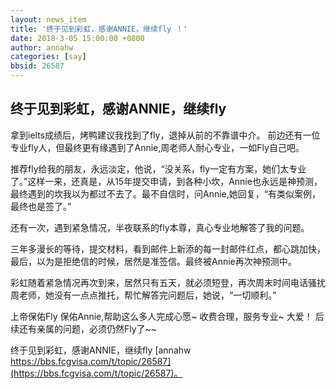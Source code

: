 ```yaml
---
layout: news_item
title: '终于见到彩虹，感谢ANNIE，继续fly ！'
date: 2018-3-05 15:00:00 +0800
author: annahw
categories: [say]
bbsid: 26587
---
```


## 终于见到彩虹，感谢ANNIE，继续fly

拿到ielts成绩后，烤鸭建议我找到了fly，退掉从前的不靠谱中介。 前边还有一位专业fly人，但最终更有缘遇到了Annie,周老师人耐心专业，一如Fly自己吧。

推荐fly给我的朋友，永远淡定，他说，“没关系，fly一定有方案，她们太专业了。”这样一来，还真是，从15年提交申请，到各种小坎，Annie也永远是神预测，最终遇到的坎我以为都过不去了。最不自信时，问Annie,她回复，“有类似案例，最终也是签了。”

还有一次，遇到紧急情况，半夜联系的fly本尊，真心专业地解答了我的问题。

三年多漫长的等待，提交材料，看到邮件上新添的每一封邮件红点，都心跳加快，最后，以为是拒绝信的时候，居然是准签信。最终被Annie再次神预测中。

彩虹随着紧急情况再次到来，居然只有五天，就必须短登，再次周末时间电话骚扰周老师，她没有一点点推托，帮忙解答完问题后，她说，“一切顺利。”

上帝保佑Fly 保佑Annie,帮助这么多人完成心愿~ 收费合理，服务专业~ 大爱！ 后续还有亲属的问题，必须仍然Fly了~~

终于见到彩虹，感谢ANNIE，继续fly [annahw https://bbs.fcgvisa.com/t/topic/26587](https://bbs.fcgvisa.com/t/topic/26587)。